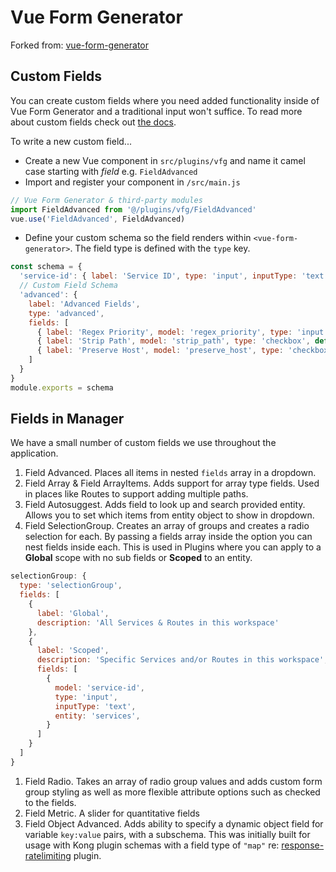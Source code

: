 # Vue Form Generator

Forked from: [vue-form-generator](https://github.com/vue-generators/vue-form-generator)

## Custom Fields
You can create custom fields where you need added functionality inside of Vue Form Generator and
a traditional input won't suffice. To read more about custom fields check out [the docs](https://vue-generators.gitbook.io/vue-generators/fields/custom_fields).

To write a new custom field...
- Create a new Vue component in `src/plugins/vfg` and name it camel case starting with _field_ e.g. `FieldAdvanced`
- Import and register your component in `/src/main.js`
```js
// Vue Form Generator & third-party modules
import FieldAdvanced from '@/plugins/vfg/FieldAdvanced'
vue.use('FieldAdvanced', FieldAdvanced)
```
- Define your custom schema so the field renders within `<vue-form-generator>`. The field type is defined with the `type` key.
```js
const schema = {
  'service-id': { label: 'Service ID', type: 'input', inputType: 'text', valueType: 'object-expand', placeholder: 'Enter a Service ID', required: true },
  // Custom Field Schema
  'advanced': {
    label: 'Advanced Fields',
    type: 'advanced',
    fields: [
      { label: 'Regex Priority', model: 'regex_priority', type: 'input', inputType: 'number', default: 0, placeholder: 'Set a Regex Priority', styleClasses: 'optional', min: 0 },
      { label: 'Strip Path', model: 'strip_path', type: 'checkbox', default: true },
      { label: 'Preserve Host', model: 'preserve_host', type: 'checkbox', default: false }
    ]
  }
}
module.exports = schema
```

## Fields in Manager
We have a small number of custom fields we use throughout the application.

1) Field Advanced.
  Places all items in nested `fields` array in a dropdown.
2) Field Array & Field ArrayItems.
  Adds support for array type fields. Used in places like Routes to support adding multiple paths.
3) Field Autosuggest.
  Adds field to look up and search provided entity. Allows you to set which items from entity object to show in dropdown.
4) Field SelectionGroup.
  Creates an array of groups and creates a radio selection for each. By passing a fields array inside the option you can nest fields inside each. This is used in Plugins where you can apply to a **Global** scope with no sub fields or **Scoped** to an entity.
  ```js
  selectionGroup: {
    type: 'selectionGroup',
    fields: [
      {
        label: 'Global',
        description: 'All Services & Routes in this workspace'
      },
      {
        label: 'Scoped',
        description: 'Specific Services and/or Routes in this workspace',
        fields: [
          {
            model: 'service-id',
            type: 'input',
            inputType: 'text',
            entity: 'services',
          }
        ]
      }
    ]
  }
  ```
1) Field Radio.
  Takes an array of radio group values and adds custom form group styling as well as more flexible attribute options such as checked to the fields.
1) Field Metric.
  A slider for quantitative fields
1) Field Object Advanced.
  Adds ability to specify a dynamic object field for variable `key:value` pairs, with a subschema. This was initially built for usage with Kong plugin schemas with a field type of `"map"` re: [response-ratelimiting](https://github.com/Kong/kong/blob/master/kong/plugins/response-ratelimiting/schema.lua#L52) plugin.
